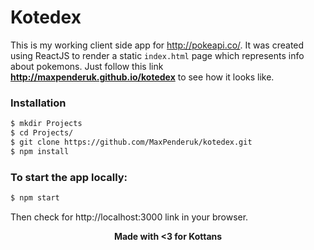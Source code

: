 # Kotedex

This is my working client side app for http://pokeapi.co/. It was created using ReactJS to render a static `index.html` page which represents info about pokemons. Just follow this link <b>http://maxpenderuk.github.io/kotedex</b> to see how it looks like.

### Installation
```sh
$ mkdir Projects
$ cd Projects/
$ git clone https://github.com/MaxPenderuk/kotedex.git
$ npm install
```

### To start the app locally:
```sh
$ npm start
```
Then check for http://localhost:3000 link in your browser.

<p align="center"><b>Made with <3 for Kottans</b></p>
